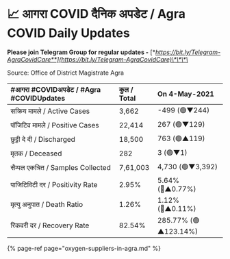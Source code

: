 # 📈 आगरा COVID दैनिक अपडेट / Agra COVID Daily Updates

**Please join Telegram Group for regular updates -** [**https://bit.ly/Telegram-AgraCovidCare**](https://bit.ly/Telegram-AgraCovidCare)\*\*\*\*

Source: Office of District Magistrate Agra

| \#**आगरा \#COVIDअपडेट / \#Agra \#COVIDUpdates** | कुल / **Total** | **On 4-May-2021** |
| :--- | :--- | :--- |
| सक्रिय मामले / Active Cases | 3,662 | -499 \(🟢▼244\) |
| पॉजिटिव मामले / Positive Cases | 22,414 | 267 \(🟢▼129\) |
| छुट्टी दे दी / Discharged | 18,500 | 763 \(🟢▲119\) |
| मृतक / Deceased | 282 | 3 \(🟢▼1\) |
| सैम्पल एकत्रित / Samples Collected | 7,61,003 | 4,730 \(🟢▼3,392\) |
| पाजिटिविटी दर / Positivity Rate | 2.95% | 5.64% \(🔴▲0.77%\) |
| मृत्यु अनुपात / Death Ratio | 1.26% | 1.12% \(🔴▲0.11%\) |
| रिकवरी दर / Recovery Rate | 82.54% | 285.77% \(🟢▲123.14%\) |

{% page-ref page="oxygen-suppliers-in-agra.md" %}



